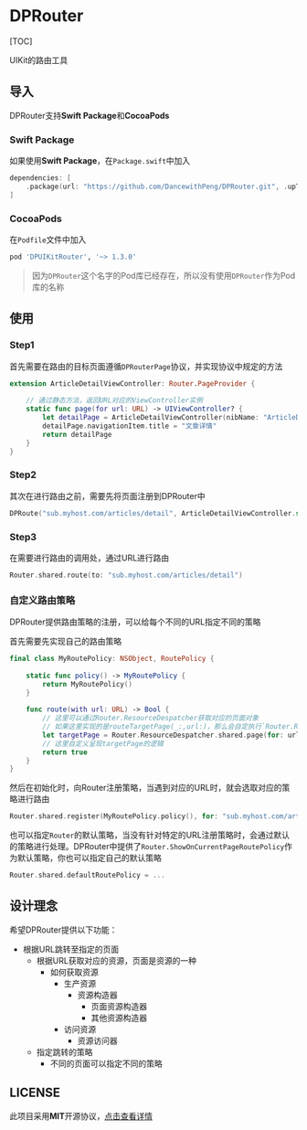 # DPRouter

[TOC]

UIKit的路由工具



## 导入

DPRouter支持**Swift Package**和**CocoaPods**

### Swift Package

如果使用**Swift Package**，在`Package.swift`中加入

```swift
dependencies: [
    .package(url: "https://github.com/DancewithPeng/DPRouter.git", .upToNextMinor(from: "1.2.0"))
]
```

### CocoaPods

在`Podfile`文件中加入

```ruby
pod 'DPUIKitRouter', '~> 1.3.0'
```

> 因为`DPRouter`这个名字的Pod库已经存在，所以没有使用`DPRouter`作为Pod库的名称



## 使用

### Step1

首先需要在路由的目标页面遵循`DPRouterPage`协议，并实现协议中规定的方法

```swift
extension ArticleDetailViewController: Router.PageProvider {
    
  	// 通过静态方法，返回URL对应的ViewController实例
    static func page(for url: URL) -> UIViewController? {
        let detailPage = ArticleDetailViewController(nibName: "ArticleDetailViewController", bundle: Bundle(for: ArticleDetailViewController.self))
        detailPage.navigationItem.title = "文章详情"
        return detailPage
    }       
}
```

### Step2

其次在进行路由之前，需要先将页面注册到DPRouter中

```swift
DPRoute("sub.myhost.com/articles/detail", ArticleDetailViewController.self)
```

### Step3

在需要进行路由的调用处，通过URL进行路由

```swift
Router.shared.route(to: "sub.myhost.com/articles/detail")
```

### 自定义路由策略

DPRouter提供路由策略的注册，可以给每个不同的URL指定不同的策略

首先需要先实现自己的路由策略

```swift
final class MyRoutePolicy: NSObject, RoutePolicy {
    
    static func policy() -> MyRoutePolicy {
        return MyRoutePolicy()
    }
    
    func route(with url: URL) -> Bool {
      	// 这里可以通过Router.ResourceDespatcher获取对应的页面对象
      	// 如果这里实现的是routeTargetPage(_:,url:)，那么会自定执行`Router.ResourceDespatcher.shared.page(for:)`方法获取对应的页面
        let targetPage = Router.ResourceDespatcher.shared.page(for: url)
        // 这里自定义呈现targetPage的逻辑
      	return true
    }
}
```

然后在初始化时，向Router注册策略，当遇到对应的URL时，就会选取对应的策略进行路由

```swift
Router.shared.register(MyRoutePolicy.policy(), for: "sub.myhost.com/articles/detail")
```

也可以指定`Router`的默认策略，当没有针对特定的URL注册策略时，会通过默认的策略进行处理。DPRouter中提供了`Router.ShowOnCurrentPageRoutePolicy`作为默认策略，你也可以指定自己的默认策略

```swift
Router.shared.defaultRoutePolicy = ...
```



## 设计理念

希望DPRouter提供以下功能：

- 根据URL跳转至指定的页面
  - 根据URL获取对应的资源，页面是资源的一种
    - 如何获取资源
      - 生产资源
        - 资源构造器
          - 页面资源构造器
          - 其他资源构造器
      - 访问资源
        - 资源访问器
  - 指定跳转的策略
    - 不同的页面可以指定不同的策略



## LICENSE

此项目采用**MIT**开源协议，[点击查看详情](LICENSE)

